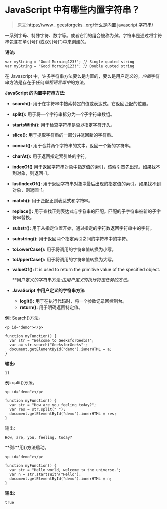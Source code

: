 # JavaScript 中有哪些内置字符串？

> 原文:[https://www . geesforgeks . org/什么是内置 javascript 字符串/](https://www.geeksforgeeks.org/what-are-the-builtin-strings-in-javascript/)

一系列字母、特殊字符、数字等。或者它们的组合被称为*弦*。字符串是通过将字符串包含在单引号(')或双引号(")中来创建的。

**语法:**

```
var myString = 'Good Morning123!'; // Single quoted string
var myString = "Good Morning123!"; // Double quoted string
```

在 Javascript 中，许多字符串方法要么是内置的，要么是用户定义的。*内置*字符串方法是存在于任何*编程语言库中*的方法。

**JavaScript 的内置字符串方法:**

*   **search():** 用于在字符串中搜索特定的值或表达式。它返回匹配的位置。
*   **split():** 用于将一个字符串拆分为一个子字符串数组。
*   **startsWith():** 用于检查字符串是否以指定字符开头。
*   **slice():** 用于提取字符串的一部分并返回新的字符串。
*   **concat():** 用于合并两个字符串的文本，返回一个新的字符串。
*   **charAt():** 用于返回指定索引处的字符。
*   **indexOf()** 用于返回字符串对象中指定值的索引，该索引首先出现。如果找不到对象，则返回-1。
*   **lastIndexOf():** 用于返回字符串对象中最后出现的指定值的索引。如果找不到对象，则返回-1。
*   **match():** 用于匹配正则表达式和字符串。
*   **replace():** 用于查找正则表达式与字符串的匹配。匹配的子字符串被新的子字符串替换。
*   **substr():** 用于从指定位置开始，通过指定的字符数返回字符串中的字符。
*   **substring():** 用于返回两个指定索引之间的字符串中的字符。
*   **toLowerCase():** 用于将调用的字符串值转换为小写。
*   **toUpperCase():** 用于将调用的字符串值转换为大写。
*   **valueOf():** It is used to return the primitive value of the specified object.

    **用户定义的字符串方法:**由用户定义的执行特定任务的方法*。*

*   **JavaScript 中用户定义的字符串方法:**
    *   **logIt():** 用于在执行代码时，将一个参数记录回控制台。
    *   **return():** 用于明确返回特定值。

**例:** Search()方法。

```
<p id="demo"></p>

function myFunction() {
  var str = "Welcome to GeeksforGeeks!"; 
  var a= str.search("GeeksforGeeks");
  document.getElementById("demo").innerHTML = a;
}
```

**输出:**

```
11
```

**例:** split()方法。

```
<p id="demo"></p>

function myFunction() {
  var str = "How are you feeling today?";
  var res = str.split(" ");
  document.getElementById("demo").innerHTML = res;
}
```

<strng>输出:</strng>

```
How, are, you, feeling, today?
```

**例:**用()方法启动。

```
<p id="demo"></p>

function myFunction() {
  var str = "Hello world, welcome to the universe.";
  var n = str.startsWith("Hello");
  document.getElementById("demo").innerHTML = n;
}
```

**输出:**

```
true
```